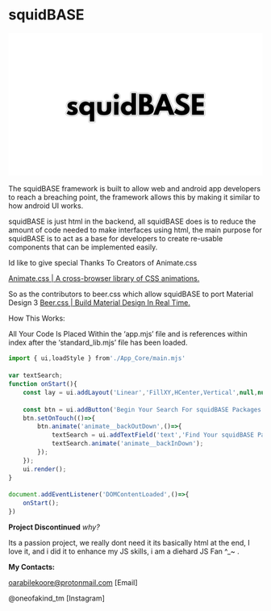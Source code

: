 # squidBASE

![squidBASE](squidBASE.png)

The squidBASE framework is built to allow web and android app developers to reach a breaching point, the framework allows this by making it similar to how android UI works.

squidBASE is just html in the backend, all squidBASE does is to reduce the amount of code needed to make interfaces using html, the main purpose for squidBASE is to act as a base for developers to create re-usable components that can be implemented easily.

Id like to give special Thanks To Creators of Animate.css

[Animate.css | A cross-browser library of CSS animations.](https://animate.style/)

So as the contributors to beer.css which allow squidBASE to port Material Design 3
[Beer.css | Build Material Design In Real Time.](https://www.beercss.com/)

How This Works:

All Your Code Is Placed Within the ‘app.mjs’ file and is references within index after the ‘standard_lib.mjs’ file has been loaded.

```jsx
import { ui,loadStyle } from'./App_Core/main.mjs'

var textSearch;
function onStart(){
    const lay = ui.addLayout('Linear','FillXY,HCenter,Vertical',null,null,'main');
    
    const btn = ui.addButton('Begin Your Search For squidBASE Packages 🤖',380,50,'search',null,lay)
    btn.setOnTouch(()=>{
        btn.animate('animate__backOutDown',()=>{
            textSearch = ui.addTextField('text','Find Your squidBASE Packages 👻',380,50,'search',null,lay);
            textSearch.animate('animate__backInDown');
        });
    });
    ui.render();
}

document.addEventListener('DOMContentLoaded',()=>{
    onStart();
})
```
**Project Discontinued**
_why?_

Its a passion project, we really dont need it its basically html at the end,
I love it, and i did it to enhance my JS skills, i am a diehard JS Fan ^_~ .

**My Contacts:**

oarabilekoore@protonmail.com [Email]

@oneofakind_tm [Instagram]
